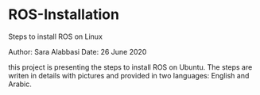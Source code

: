 # ROS-Installation
Steps to install ROS on Linux

Author: Sara Alabbasi
Date: 26 June 2020

this project is presenting the steps to install ROS on Ubuntu.
The steps are writen in details with pictures and provided in two languages: English and Arabic.
